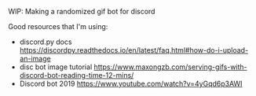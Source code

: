 WIP: Making a randomized gif bot for discord

Good resources that I'm using:
- discord.py docs https://discordpy.readthedocs.io/en/latest/faq.html#how-do-i-upload-an-image
- disc bot image tutorial https://www.maxongzb.com/serving-gifs-with-discord-bot-reading-time-12-mins/
- Discord bot 2019 https://www.youtube.com/watch?v=4yGqd6p3AWI
